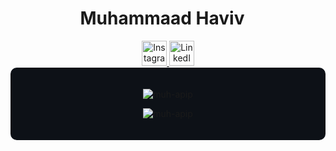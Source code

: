 <!-- Nama besar dan bergerak -->
<div align="center">
  <h1 style="font-size: 28px; animation: moveText 2s linear infinite;">Muhammaad Haviv</h1>
</div>

<!-- Connect with me -->
<div align="center">
  <a href="https://instagram.com/mhmmdhaviv" target="_blank" title="Follow mhmmdhaviv on Instagram">
    <img src="https://img.icons8.com/fluent/48/000000/instagram-new.png" alt="Instagram" width="40" height="40"/>
  </a>
  <a href="https://linkedin.com/in/muhammaadhaviv" target="_blank" title="Connect with Muhammaad Haviv on LinkedIn">
    <img src="https://img.icons8.com/color/48/000000/linkedin-circled--v2.png" alt="LinkedIn" width="40" height="40"/>
  </a>
</div>

<!-- GitHub Stats -->
<div style="background-color: #0D1117; padding: 20px; border-radius: 10px;">
  <p align="center">
    <img src="https://github-readme-stats.vercel.app/api?username=muh-apip&show_icons=true&locale=en&theme=dark" alt="muh-apip" />
  </p>
  <p align="center">
    <img src="https://github-readme-stats.vercel.app/api/top-langs/?username=muh-apip&layout=compact&theme=dark" alt="muh-apip" />
  </p>
</div>

<style>
  @keyframes moveText {
    0% { transform: translateX(-10px); }
    50% { transform: translateX(10px); }
    100% { transform: translateX(-10px); }
  }
</style>
